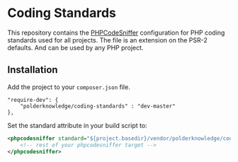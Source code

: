 # Coding Standards

This repository contains the [PHPCodeSniffer](https://github.com/squizlabs/PHP_CodeSniffer) configuration for PHP 
coding standards used for all projects. The file is an extension on the PSR-2 defaults. And can be used by any PHP 
project.

## Installation

Add the project to your `composer.json` file. 

```
"require-dev": {
    "polderknowledge/coding-standards" : "dev-master"
},
```

Set the standard attribute in your build script to:

```xml
<phpcodesniffer standard="${project.basedir}/vendor/polderknowledge/coding-standards/PolderKnowledge/ruleset.xml">
    <!-- rest of your phpcodesniffer target -->
</phpcodesniffer>
```
